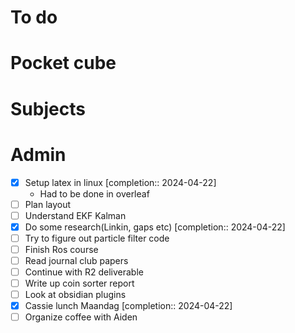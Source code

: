 # To do

# Pocket cube

# Subjects

# Admin
- [x] Setup latex in linux  [completion:: 2024-04-22]
	- Had to be done in overleaf
- [ ] Plan layout
- [ ] Understand EKF Kalman
- [x] Do some research(Linkin, gaps etc)  [completion:: 2024-04-22]
- [ ] Try to figure out particle filter code
- [ ] Finish Ros course
- [ ] Read journal club papers
- [ ] Continue with R2 deliverable
- [ ] Write up coin sorter report
- [ ] Look at obsidian plugins
- [x] Cassie lunch Maandag  [completion:: 2024-04-22]
- [ ] Organize coffee with Aiden